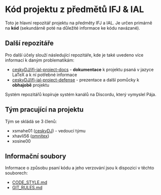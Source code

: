 # Kód projektu z předmětů IFJ & IAL

Toto je hlavní repozitář projektu na předměty IFJ a IAL. Je určen primárně na **kód** (sekundárně poté na důležité informace ke kódu navázané).

## Další repozitáře

Pro další účely slouží následující repozitáře, kde je také uvedeno více informací k daným problematikám:
- [ceskyDJ/ifj-ial-project-docs](https://github.com/ceskyDJ/ifj-ial-project-docs) - **dokumentace** k projektu psaná v jazyce LaTeX a k ní potřebné informace
- [ceskyDJ/ifj-ial-project-defense](https://github.com/ceskyDJ/ifj-ial-project-defense) - prezentace a další pomůcky k **obhajobě** projektu

Systém repozitářů kopíruje systém kanálů na Discordu, který vymyslel Pája.

## Tým pracující na projektu

Tým se skládá se 3 členů:
- xsmahe01 ([ceskyDJ](https://github.com/ceskyDJ)) - vedoucí týmu
- xhavli56 ([omnitex](https://github.com/omnitex))
- xosine00

## Informační soubory

Informace o způsobu psaní kódu a jeho verzování jsou k dispozici v těchto souborech:
- [CODE_STYLE.md]()
- [GIT_RULES.md]()
